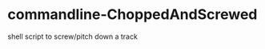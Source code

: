 commandline-ChoppedAndScrewed
=============================

shell script to screw/pitch down a track
